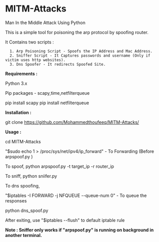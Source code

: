# MITM-Attacks
Man In the Middle Attack Using Python 

This is a simple tool for poisoning the arp protocol by spoofing router.

It Contains two scripts :
      
      1. Arp Poisoning Script - Spoofs the IP Address and Mac Address.
      2. Sniffer Script - It Captures passwords and username (Only if victim uses http websites).
      3. Dns Spoofer - It redirects Spoofed Site.


**Requirements :**

Python 3.x

Pip packages - scapy,time,netfilterqueue

pip install scapy
pip install netfilterqueue

**Installation :**

git clone https://github.com/Mohammedthoufeeq/MITM-Attacks/


**Usage :**

cd MITM-Attacks

"$sudo echo 1 > /proc/sys/net/ipv4/ip_forward" - To Forwarding (Before arpspoof.py )


To spoof,
  python arpspoof.py -t target_ip -r router_ip

To sniff,
  python sniifer.py 

To dns spoofing,
  
  "$iptables -I FORWARD -j NFQUEUE --queue-num 0" - To queue the responses

  python dns_spoof.py
  
  After exiting, use "$iptables --flush" to default iptable rule

**Note : Sniffer only works if "arpspoof.py" is running on background in another terminal.**




